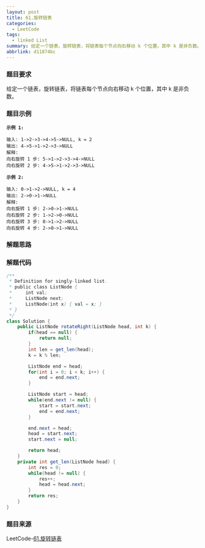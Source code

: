 ```yaml
---
layout: post
title: 61.旋转链表
categories:
  - LeetCode
tags:
  - linked List
summary: 给定一个链表，旋转链表，将链表每个节点向右移动 k 个位置，其中 k 是非负数。
abbrlink: d11874bc
---
```


### 题目要求
给定一个链表，旋转链表，将链表每个节点向右移动 k 个位置，其中 k 是非负数。

### 题目示例
**`示例 1:`**
```
输入: 1->2->3->4->5->NULL, k = 2
输出: 4->5->1->2->3->NULL
解释:
向右旋转 1 步: 5->1->2->3->4->NULL
向右旋转 2 步: 4->5->1->2->3->NULL
```

**`示例 2:`**
```
输入: 0->1->2->NULL, k = 4
输出: 2->0->1->NULL
解释:
向右旋转 1 步: 2->0->1->NULL
向右旋转 2 步: 1->2->0->NULL
向右旋转 3 步: 0->1->2->NULL
向右旋转 4 步: 2->0->1->NULL
```

### 解题思路


### 解题代码
```java
/**
 * Definition for singly-linked list.
 * public class ListNode {
 *     int val;
 *     ListNode next;
 *     ListNode(int x) { val = x; }
 * }
 */
class Solution {
    public ListNode rotateRight(ListNode head, int k) {
        if(head == null) {
            return null;
        }
        int len = get_len(head);
        k = k % len;

        ListNode end = head;
        for(int i = 0; i < k; i++) {
            end = end.next;
        }

        ListNode start = head;
        while(end.next != null) {
            start = start.next;
            end = end.next;
        }

        end.next = head;
        head = start.next;
        start.next = null;

        return head;
    }
    private int get_len(ListNode head) {
        int res = 0;
        while(head != null) {
            res++;
            head = head.next;
        }
        return res;
    }
}
```

### 题目来源
LeetCode-[61.旋转链表](https://leetcode-cn.com/problems/rotate-list/)

